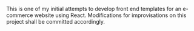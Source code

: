 This is one of my initial attempts to develop front end templates for an e-commerce website using React. Modifications for improvisations on this project shall be committed accordingly.